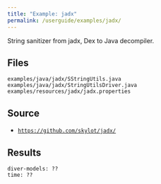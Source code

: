 ```yaml
---
title: "Example: jadx"
permalink: /userguide/examples/jadx/
---
```


String sanitizer from jadx, Dex to Java decompiler.

## Files
~~~
examples/java/jadx/SStringUtils.java
examples/java/jadx/StringUtilsDriver.java
examples/resources/jadx/jadx.properties
~~~

## Source

- [``https://github.com/skylot/jadx/``](https://github.com/skylot/jadx/)

## Results

~~~
diver-models: ??
time: ??
~~~

